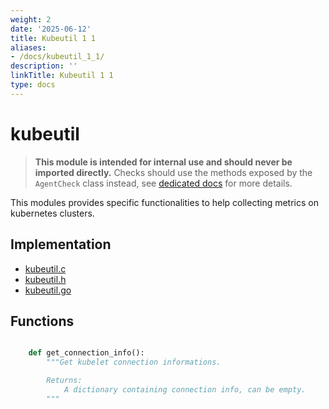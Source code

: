 ```yaml
---
weight: 2
date: '2025-06-12'
title: Kubeutil 1 1
aliases:
- /docs/kubeutil_1_1/
description: ''
linkTitle: Kubeutil 1 1
type: docs
---
```


# kubeutil

> **This module is intended for internal use and should never be imported directly.**
> Checks should use the methods exposed by the `AgentCheck` class instead, see
> [dedicated docs](https://datadoghq.dev/integrations-core/base/about/) for
> more details.

This modules provides specific functionalities to help collecting metrics on
kubernetes clusters.

## Implementation

* [kubeutil.c](/rtloader/common/builtins/kubeutil.c)
* [kubeutil.h](/rtloader/common/builtins/kubeutil.h)
* [kubeutil.go](/pkg/collector/python/kubeutil.go)

## Functions

```python

    def get_connection_info():
        """Get kubelet connection informations.

        Returns:
            A dictionary containing connection info, can be empty.
        """
```
